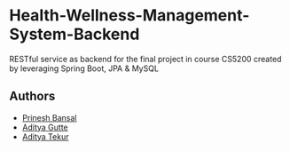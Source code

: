 # Health-Wellness-Management-System-Backend
RESTful service as backend for the final project in course CS5200 created by leveraging Spring Boot, JPA &amp; MySQL

## Authors
* [Prinesh Bansal](https://github.com/prineshbansal) 
* [Aditya Gutte](https://github.com/adityagutte)
* [Aditya Tekur](https://github.com/aditek1105)
